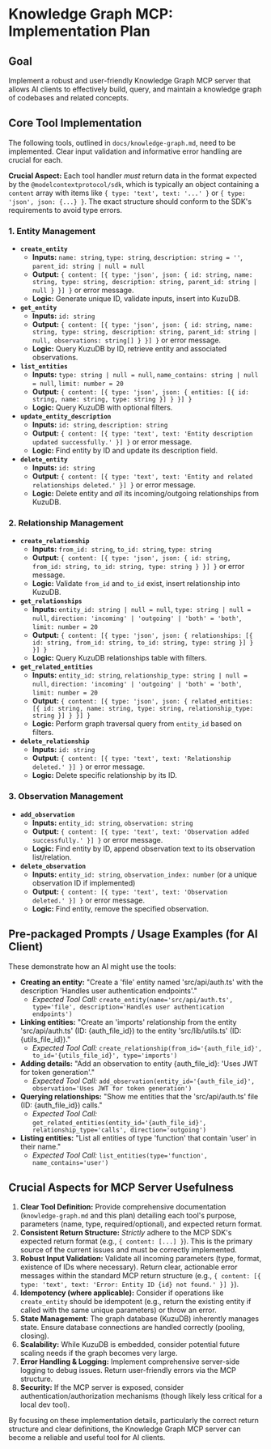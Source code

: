 # Knowledge Graph MCP: Implementation Plan

## Goal

Implement a robust and user-friendly Knowledge Graph MCP server that allows AI clients to effectively build, query, and maintain a knowledge graph of codebases and related concepts.

## Core Tool Implementation

The following tools, outlined in `docs/knowledge-graph.md`, need to be implemented. Clear input validation and informative error handling are crucial for each.

**Crucial Aspect:** Each tool handler *must* return data in the format expected by the `@modelcontextprotocol/sdk`, which is typically an object containing a `content` array with items like `{ type: 'text', text: '...' }` or `{ type: 'json', json: {...} }`. The exact structure should conform to the SDK's requirements to avoid type errors.

### 1. Entity Management

*   **`create_entity`**
    *   **Inputs:** `name: string`, `type: string`, `description: string = ''`, `parent_id: string | null = null`
    *   **Output:** `{ content: [{ type: 'json', json: { id: string, name: string, type: string, description: string, parent_id: string | null } }] }` or error message.
    *   **Logic:** Generate unique ID, validate inputs, insert into KuzuDB.
*   **`get_entity`**
    *   **Inputs:** `id: string`
    *   **Output:** `{ content: [{ type: 'json', json: { id: string, name: string, type: string, description: string, parent_id: string | null, observations: string[] } }] }` or error message.
    *   **Logic:** Query KuzuDB by ID, retrieve entity and associated observations.
*   **`list_entities`**
    *   **Inputs:** `type: string | null = null`, `name_contains: string | null = null`, `limit: number = 20`
    *   **Output:** `{ content: [{ type: 'json', json: { entities: [{ id: string, name: string, type: string }] } }] }`
    *   **Logic:** Query KuzuDB with optional filters.
*   **`update_entity_description`**
    *   **Inputs:** `id: string`, `description: string`
    *   **Output:** `{ content: [{ type: 'text', text: 'Entity description updated successfully.' }] }` or error message.
    *   **Logic:** Find entity by ID and update its description field.
*   **`delete_entity`**
    *   **Inputs:** `id: string`
    *   **Output:** `{ content: [{ type: 'text', text: 'Entity and related relationships deleted.' }] }` or error message.
    *   **Logic:** Delete entity and *all* its incoming/outgoing relationships from KuzuDB.

### 2. Relationship Management

*   **`create_relationship`**
    *   **Inputs:** `from_id: string`, `to_id: string`, `type: string`
    *   **Output:** `{ content: [{ type: 'json', json: { id: string, from_id: string, to_id: string, type: string } }] }` or error message.
    *   **Logic:** Validate `from_id` and `to_id` exist, insert relationship into KuzuDB.
*   **`get_relationships`**
    *   **Inputs:** `entity_id: string | null = null`, `type: string | null = null`, `direction: 'incoming' | 'outgoing' | 'both' = 'both'`, `limit: number = 20`
    *   **Output:** `{ content: [{ type: 'json', json: { relationships: [{ id: string, from_id: string, to_id: string, type: string }] } }] }`
    *   **Logic:** Query KuzuDB relationships table with filters.
*   **`get_related_entities`**
    *   **Inputs:** `entity_id: string`, `relationship_type: string | null = null`, `direction: 'incoming' | 'outgoing' | 'both' = 'both'`, `limit: number = 20`
    *   **Output:** `{ content: [{ type: 'json', json: { related_entities: [{ id: string, name: string, type: string, relationship_type: string }] } }] }`
    *   **Logic:** Perform graph traversal query from `entity_id` based on filters.
*   **`delete_relationship`**
    *   **Inputs:** `id: string`
    *   **Output:** `{ content: [{ type: 'text', text: 'Relationship deleted.' }] }` or error message.
    *   **Logic:** Delete specific relationship by its ID.

### 3. Observation Management

*   **`add_observation`**
    *   **Inputs:** `entity_id: string`, `observation: string`
    *   **Output:** `{ content: [{ type: 'text', text: 'Observation added successfully.' }] }` or error message.
    *   **Logic:** Find entity by ID, append observation text to its observation list/relation.
*   **`delete_observation`**
    *   **Inputs:** `entity_id: string`, `observation_index: number` (or a unique observation ID if implemented)
    *   **Output:** `{ content: [{ type: 'text', text: 'Observation deleted.' }] }` or error message.
    *   **Logic:** Find entity, remove the specified observation.

## Pre-packaged Prompts / Usage Examples (for AI Client)

These demonstrate how an AI might use the tools:

*   **Creating an entity:** "Create a 'file' entity named 'src/api/auth.ts' with the description 'Handles user authentication endpoints'."
    *   *Expected Tool Call:* `create_entity(name='src/api/auth.ts', type='file', description='Handles user authentication endpoints')`
*   **Linking entities:** "Create an 'imports' relationship from the entity 'src/api/auth.ts' (ID: {auth_file_id}) to the entity 'src/lib/utils.ts' (ID: {utils_file_id})."
    *   *Expected Tool Call:* `create_relationship(from_id='{auth_file_id}', to_id='{utils_file_id}', type='imports')`
*   **Adding details:** "Add an observation to entity {auth_file_id}: 'Uses JWT for token generation'."
    *   *Expected Tool Call:* `add_observation(entity_id='{auth_file_id}', observation='Uses JWT for token generation')`
*   **Querying relationships:** "Show me entities that the 'src/api/auth.ts' file (ID: {auth_file_id}) calls."
    *   *Expected Tool Call:* `get_related_entities(entity_id='{auth_file_id}', relationship_type='calls', direction='outgoing')`
*   **Listing entities:** "List all entities of type 'function' that contain 'user' in their name."
    *   *Expected Tool Call:* `list_entities(type='function', name_contains='user')`

## Crucial Aspects for MCP Server Usefulness

1.  **Clear Tool Definition:** Provide comprehensive documentation (`knowledge-graph.md` and this plan) detailing each tool's purpose, parameters (name, type, required/optional), and expected return format.
2.  **Consistent Return Structure:** *Strictly* adhere to the MCP SDK's expected return format (e.g., `{ content: [...] }`). This is the primary source of the current issues and must be correctly implemented.
3.  **Robust Input Validation:** Validate all incoming parameters (type, format, existence of IDs where necessary). Return clear, actionable error messages within the standard MCP return structure (e.g., `{ content: [{ type: 'text', text: 'Error: Entity ID {id} not found.' }] }`).
4.  **Idempotency (where applicable):** Consider if operations like `create_entity` should be idempotent (e.g., return the existing entity if called with the same unique parameters) or throw an error.
5.  **State Management:** The graph database (KuzuDB) inherently manages state. Ensure database connections are handled correctly (pooling, closing). 
6.  **Scalability:** While KuzuDB is embedded, consider potential future scaling needs if the graph becomes very large.
7.  **Error Handling & Logging:** Implement comprehensive server-side logging to debug issues. Return user-friendly errors via the MCP structure.
8.  **Security:** If the MCP server is exposed, consider authentication/authorization mechanisms (though likely less critical for a local dev tool).

By focusing on these implementation details, particularly the correct return structure and clear definitions, the Knowledge Graph MCP server can become a reliable and useful tool for AI clients.
